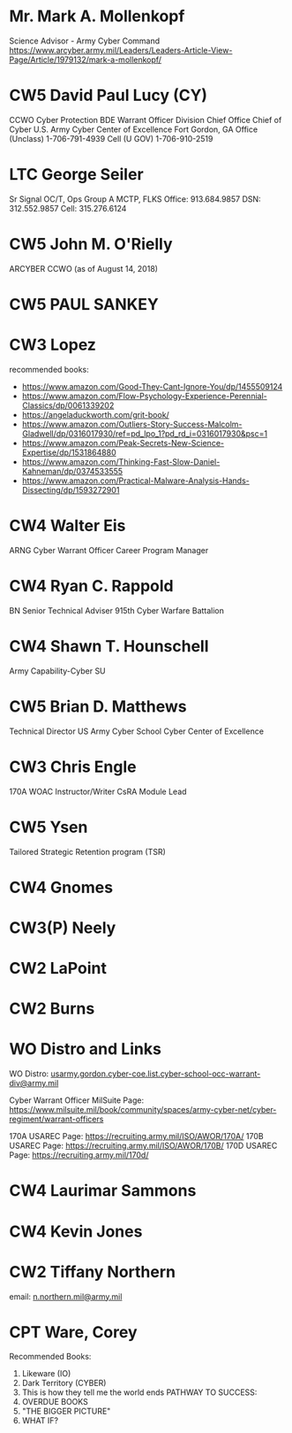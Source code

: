 # Mr. Mark A. Mollenkopf
Science Advisor - Army Cyber Command
https://www.arcyber.army.mil/Leaders/Leaders-Article-View-Page/Article/1979132/mark-a-mollenkopf/

# CW5 David Paul Lucy (CY)
CCWO Cyber Protection BDE
Warrant Officer Division Chief
Office Chief of Cyber
U.S. Army Cyber Center of Excellence
Fort Gordon, GA
Office (Unclass) 1-706-791-4939
Cell (U GOV) 1-706-910-2519

# LTC George Seiler
Sr Signal OC/T, Ops Group A
MCTP, FLKS
Office: 913.684.9857
DSN: 312.552.9857
Cell: 315.276.6124


# CW5 John M. O'Rielly
ARCYBER CCWO (as of August 14, 2018)

# CW5 PAUL SANKEY

# CW3 Lopez
recommended books:
* https://www.amazon.com/Good-They-Cant-Ignore-You/dp/1455509124    
* https://www.amazon.com/Flow-Psychology-Experience-Perennial-Classics/dp/0061339202
* https://angeladuckworth.com/grit-book/
* https://www.amazon.com/Outliers-Story-Success-Malcolm-Gladwell/dp/0316017930/ref=pd_lpo_1?pd_rd_i=0316017930&psc=1
* https://www.amazon.com/Peak-Secrets-New-Science-Expertise/dp/1531864880
* https://www.amazon.com/Thinking-Fast-Slow-Daniel-Kahneman/dp/0374533555
* https://www.amazon.com/Practical-Malware-Analysis-Hands-Dissecting/dp/1593272901

# CW4 Walter Eis
ARNG Cyber Warrant Officer Career Program Manager

# CW4 Ryan C. Rappold
BN Senior Technical Adviser
915th Cyber Warfare Battalion

# CW4 Shawn T. Hounschell
Army Capability-Cyber SU

# CW5 Brian D. Matthews
Technical Director
US Army Cyber School
Cyber Center of Excellence

# CW3 Chris Engle
170A WOAC Instructor/Writer
CsRA Module Lead

# CW5 Ysen
Tailored Strategic Retention program (TSR)

# CW4 Gnomes

# CW3(P) Neely

# CW2 LaPoint

# CW2 Burns

# WO Distro and Links
WO Distro:
usarmy.gordon.cyber-coe.list.cyber-school-occ-warrant-div@army.mil

Cyber Warrant Officer MilSuite Page:
https://www.milsuite.mil/book/community/spaces/army-cyber-net/cyber-regiment/warrant-officers

170A USAREC Page: https://recruiting.army.mil/ISO/AWOR/170A/
170B USAREC Page: https://recruiting.army.mil/ISO/AWOR/170B/
170D USAREC Page: https://recruiting.army.mil/170d/

# CW4 Laurimar Sammons

# CW4 Kevin Jones

# CW2 Tiffany Northern
email: n.northern.mil@army.mil

# CPT Ware, Corey
Recommended Books:
1. Likeware (IO)
2. Dark Territory (CYBER)
3. This is how they tell me the world ends
PATHWAY TO SUCCESS:
1. OVERDUE BOOKS
2. "THE BIGGER PICTURE"
3.  WHAT IF?

